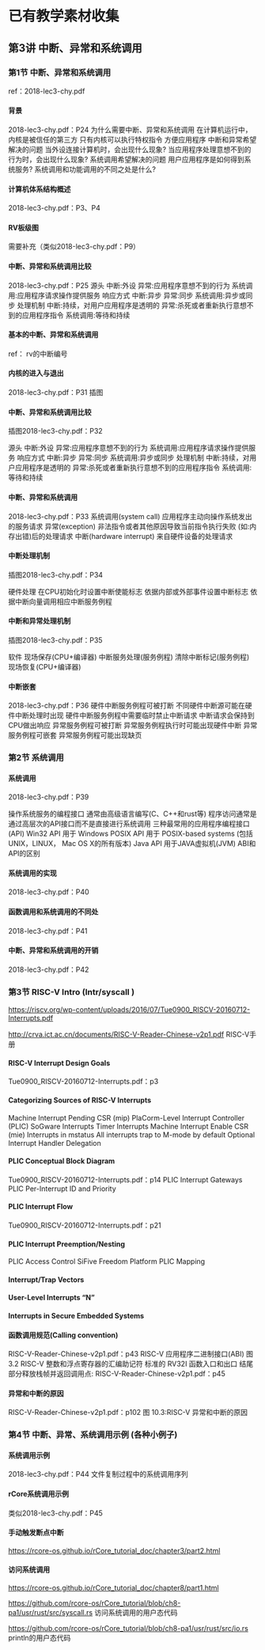 # 已有教学素材收集

## 第3讲 中断、异常和系统调用
### 第1节 中断、异常和系统调用

ref：2018-lec3-chy.pdf

#### 背景
2018-lec3-chy.pdf：P24
为什么需要中断、异常和系统调用
	在计算机运行中，内核是被信任的第三方
	只有内核可以执行特权指令
	方便应用程序
中断和异常希望解决的问题
	当外设连接计算机时，会出现什么现象?
	当应用程序处理意想不到的行为时，会出现什么现象?
系统调用希望解决的问题
	用户应用程序是如何得到系统服务?
	系统调用和功能调用的不同之处是什么?

#### 计算机体系结构概述
2018-lec3-chy.pdf：P3、P4

#### RV板级图

需要补充（类似2018-lec3-chy.pdf：P9）

#### 中断、异常和系统调用比较
2018-lec3-chy.pdf：P25
源头
	中断:外设
	异常:应用程序意想不到的行为
	系统调用:应用程序请求操作提供服务
响应方式
	中断:异步
	异常:同步
	系统调用:异步或同步
处理机制
	中断:持续，对用户应用程序是透明的
	异常:杀死或者重新执行意想不到的应用程序指令
	系统调用:等待和持续

#### 基本的中断、异常和系统调用
ref：
rv的中断编号

#### 内核的进入与退出
2018-lec3-chy.pdf：P31
插图

#### 中断、异常和系统调用比较

插图2018-lec3-chy.pdf：P32

源头
	中断:外设
	异常:应用程序意想不到的行为
	系统调用:应用程序请求操作提供服务
响应方式
	中断:异步
	异常:同步
	系统调用:异步或同步
处理机制
	中断:持续，对用户应用程序是透明的
	异常:杀死或者重新执行意想不到的应用程序指令
	系统调用:等待和持续

#### 中断、异常和系统调用
2018-lec3-chy.pdf：P33
系统调用(system call)
	应用程序主动向操作系统发出的服务请求
异常(exception)
	非法指令或者其他原因导致当前指令执行失败 (如:内存出错)后的处理请求
中断(hardware interrupt)
	来自硬件设备的处理请求

#### 中断处理机制

插图2018-lec3-chy.pdf：P34

硬件处理
在CPU初始化时设置中断使能标志
	依据内部或外部事件设置中断标志
	依据中断向量调用相应中断服务例程

#### 中断和异常处理机制

插图2018-lec3-chy.pdf：P35

软件
现场保存(CPU+编译器)
中断服务处理(服务例程)
清除中断标记(服务例程)
现场恢复(CPU+编译器)

#### 中断嵌套
2018-lec3-chy.pdf：P36
硬件中断服务例程可被打断
	不同硬件中断源可能在硬件中断处理时出现
	硬件中断服务例程中需要临时禁止中断请求
	中断请求会保持到CPU做出响应
异常服务例程可被打断
	异常服务例程执行时可能出现硬件中断
异常服务例程可嵌套
	异常服务例程可能出现缺页

### 第2节 系统调用

#### 系统调用

2018-lec3-chy.pdf：P39

操作系统服务的编程接口
通常由高级语言编写(C、C++和rust等)
程序访问通常是通过高层次的API接口而不是直接进行系统调用
三种最常用的应用程序编程接口(API)
Win32 API 用于 Windows
POSIX API 用于 POSIX-based systems (包括UNIX，LINUX， Mac OS X的所有版本)
Java API 用于JAVA虚拟机(JVM)
ABI和API的区别

#### 系统调用的实现
2018-lec3-chy.pdf：P40

#### 函数调用和系统调用的不同处
2018-lec3-chy.pdf：P41

#### 中断、异常和系统调用的开销
2018-lec3-chy.pdf：P42

### 第3节 RISC-V Intro (Intr/syscall )

https://riscv.org/wp-content/uploads/2016/07/Tue0900_RISCV-20160712-Interrupts.pdf

http://crva.ict.ac.cn/documents/RISC-V-Reader-Chinese-v2p1.pdf
RISC-V手册

#### RISC-V Interrupt Design Goals
Tue0900_RISCV-20160712-Interrupts.pdf：p3

#### Categorizing Sources of RISC-V Interrupts

Machine Interrupt Pending CSR (mip)
PlaCorm-Level Interrupt Controller (PLIC)
SoGware Interrupts
Timer Interrupts
Machine Interrupt Enable CSR (mie)
Interrupts in mstatus
All interrupts trap to M-mode by default
Optional Interrupt Handler Delegation
#### PLIC Conceptual Block Diagram
Tue0900_RISCV-20160712-Interrupts.pdf：p14
PLIC Interrupt Gateways
PLIC Per-Interrupt ID and Priority
#### PLIC Interrupt Flow
Tue0900_RISCV-20160712-Interrupts.pdf：p21
#### PLIC Interrupt Preemption/Nesting
PLIC Access Control
SiFive Freedom Platform PLIC Mapping

#### Interrupt/Trap Vectors
#### User-Level Interrupts “N”
#### Interrupts in Secure Embedded Systems
#### 函数调用规范(Calling convention)
RISC-V-Reader-Chinese-v2p1.pdf：p43
RISC-V 应用程序二进制接口(ABI)
	图 3.2 RISC-V 整数和浮点寄存器的汇编助记符
	标准的 RV32I 函数入口和出口
	结尾部分释放栈帧并返回调用点: RISC-V-Reader-Chinese-v2p1.pdf：p45

#### 异常和中断的原因
RISC-V-Reader-Chinese-v2p1.pdf：p102
图 10.3:RISC-V 异常和中断的原因

### 第4节 中断、异常、系统调用示例 (各种小例子)

#### 系统调用示例
2018-lec3-chy.pdf：P44
文件复制过程中的系统调用序列

#### rCore系统调用示例
类似2018-lec3-chy.pdf：P45

#### 手动触发断点中断
https://rcore-os.github.io/rCore_tutorial_doc/chapter3/part2.html

#### 访问系统调用
https://rcore-os.github.io/rCore_tutorial_doc/chapter8/part1.html

https://github.com/rcore-os/rCore_tutorial/blob/ch8-pa1/usr/rust/src/syscall.rs
访问系统调用的用户态代码

https://github.com/rcore-os/rCore_tutorial/blob/ch8-pa1/usr/rust/src/io.rs
println的用户态代码



